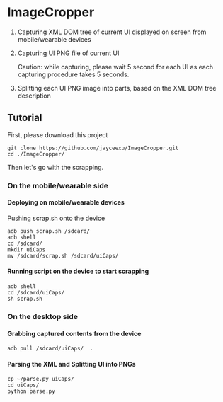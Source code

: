 # ImageCropper
1. Capturing XML DOM tree of current UI displayed on screen from mobile/wearable devices
2. Capturing UI PNG file of current UI

   Caution: while capturing, please wait 5 second for each UI as each capturing procedure takes 5 seconds.
3. Splitting each UI PNG image into parts, based on the XML DOM tree description

## Tutorial
First, please download this project  
```
git clone https://github.com/jayceexu/ImageCropper.git
cd ./ImageCropper/
```
Then let's go with the scrapping.

### On the mobile/wearable side
#### Deploying on mobile/wearable devices
Pushing scrap.sh onto the device
```
adb push scrap.sh /sdcard/ 
adb shell
cd /sdcard/
mkdir uiCaps
mv /sdcard/scrap.sh /sdcard/uiCaps/
```

#### Running script on the device to start scrapping
```
adb shell 
cd /sdcard/uiCaps/
sh scrap.sh
```

### On the desktop side
#### Grabbing captured contents from the device
```
adb pull /sdcard/uiCaps/  .
```
#### Parsing the XML and Splitting UI into PNGs
```
cp ~/parse.py uiCaps/
cd uiCaps/
python parse.py
```
